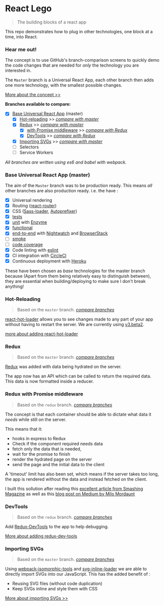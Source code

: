 # React Lego

> The building blocks of a react app

This repo demonstrates how to plug in other technologies, one block at a time, into React.

### Hear me out!

The concept is to use GitHub's branch-comparison screens to quickly demo the code changes that are needed for *only* the technology you are interested in.

The `Master` branch is a Universal React App, each other branch then adds one more technology, with the smallest possible changes.

[More about the concept >>](https://github.com/peter-mouland/react-lego/wiki)

**Branches available to compare:**

 * [x] [Base Universal React App](#base-universal-react-app) (master)
   * [x] [Hot-reloading](#hot-reloading) >> _[compare with master](https://github.com/peter-mouland/react-lego/compare/react-hot-loader)_
   * [x] [Redux](#redux) >> _[compare with master](https://github.com/peter-mouland/react-lego/compare/redux)_
      * [x] [with Promise middleware](#redux-with-promise-middleware) >> _[compare with Redux](https://github.com/peter-mouland/react-lego/compare/redux...redux-promised)_
      * [X] [DevTools](#devtools) >> _[compare with Redux](https://github.com/peter-mouland/react-lego/compare/redux...redux-devtools)_
   * [x] [Importing SVGs](#importing-svgs) >> _[compare with master](https://github.com/peter-mouland/react-lego/compare/svg)_
   * [ ] Selectors
   * [ ] Service Workers

_All branches are written using es6 and babel with webpack._

### Base Universal React App (master)

The aim of the `Master` branch was to be production ready.
This means _all_ other branches are also production ready. i.e. the have :

 * [x] Universal rendering
 * [x] Routing ([react-router](https://github.com/reactjs/react-router))
 * [x] CSS ([Sass-loader](https://github.com/jtangelder/sass-loader), [Autoprefixer](https://github.com/postcss/autoprefixer))
 * [x] [tests](/tests/README.md)
  * [x] [unit](/tests/README.md#unit-testing) with [Enzyme](https://github.com/airbnb/enzyme)
  * [x] [functional](/tests/README.md#functional-testing)
  * [x] [end-to-end](/tests/README.md#e2e-testing) with [Nightwatch](http://nightwatchjs.org/) and [BrowserStack](https://www.browserstack.com)
  * [ ] [smoke](/tests/README.md#smoke-testing)
  * [ ] [code coverage](/tests/README.md#code-coverage)
 * [x] Code linting with [eslint](http://eslint.org/)
 * [x] CI integration with [CircleCI](https://circleci.com/)
 * [x] Continuous deployment with [Heroku](http://www.heroku.com/)

These have been chosen as _base_ technologies for the master branch because
(Apart from them being relatively easy to distinguish between),
they are essential when building/deploying to make sure I don't break anything!

### Hot-Reloading

 > Based on the `master` branch. _[compare branches](https://github.com/peter-mouland/react-lego/compare/react-hot-loader)_

[react-hot-loader](https://github.com/gaearon/react-hot-loader/) allows you to see changes made to any part of your app without having to restart the server.
We are currently using [v3.beta2](https://github.com/gaearon/react-hot-loader/pull/240).

[more about adding react-hot-loader](https://github.com/peter-mouland/react-lego/wiki/react-hot-loader-v3)

### Redux

 > Based on the `master` branch. _[compare branches](https://github.com/peter-mouland/react-lego/compare/redux)_

[Redux](https://github.com/reactjs/react-redux) was added with data being hydrated on the server.

The app now has an API which can be called to return the required data.
This data is now formatted inside a reducer.

### Redux with Promise middleware

 > Based on the `redux` branch. _[compare branches](https://github.com/peter-mouland/react-lego/compare/redux...redux-promised)_

The concept is that each container should be able to dictate what data it _needs_ while still on the server.

This means that it:
  * hooks in express to Redux
  * Check if the component required needs data
  * fetch only the data that is needed,
  * wait for the promise to finish
  * render the hydrated page on the server
  * send the page and the initial data to the client

A 'timeout' limit has also been set, which means if the server takes too long, the app is rendered without the data and instead fetched on the client.

I built this sollution after reading this [excellent article from Smashing Magazine](https://www.smashingmagazine.com/2016/03/server-side-rendering-react-node-express/)
as well as this [blog post on Medium by Milo Mordaunt](https://medium.com/front-end-developers/handcrafting-an-isomorphic-redux-application-with-love-40ada4468af4#.zeh2drhox)

### DevTools

 > Based on the `redux` branch. _[compare branches](https://github.com/peter-mouland/react-lego/compare/redux...redux-devtools)_

Add [Redux-DevTools](https://github.com/gaearon/redux-devtools) to the app to help debugging.

[More about adding redux-dev-tools](https://github.com/peter-mouland/react-lego/wiki/Redux-dev-tools)

### Importing SVGs

 > Based on the `master` branch. _[compare branches](https://github.com/peter-mouland/react-lego/compare/svg)_

Using [webpack-isomorphic-tools](https://github.com/halt-hammerzeit/webpack-isomorphic-tools) and [svg-inline-loader](https://github.com/sairion/svg-inline-loader) we are able to directly import SVGs into our JavaScript.
This has the added benefit of :

 * Reusing SVG files (without code duplication)
 * Keep SVGs inline and style them with CSS

[More about importing SVGs >>](https://github.com/peter-mouland/react-lego/wiki/Importing-SVGs)
